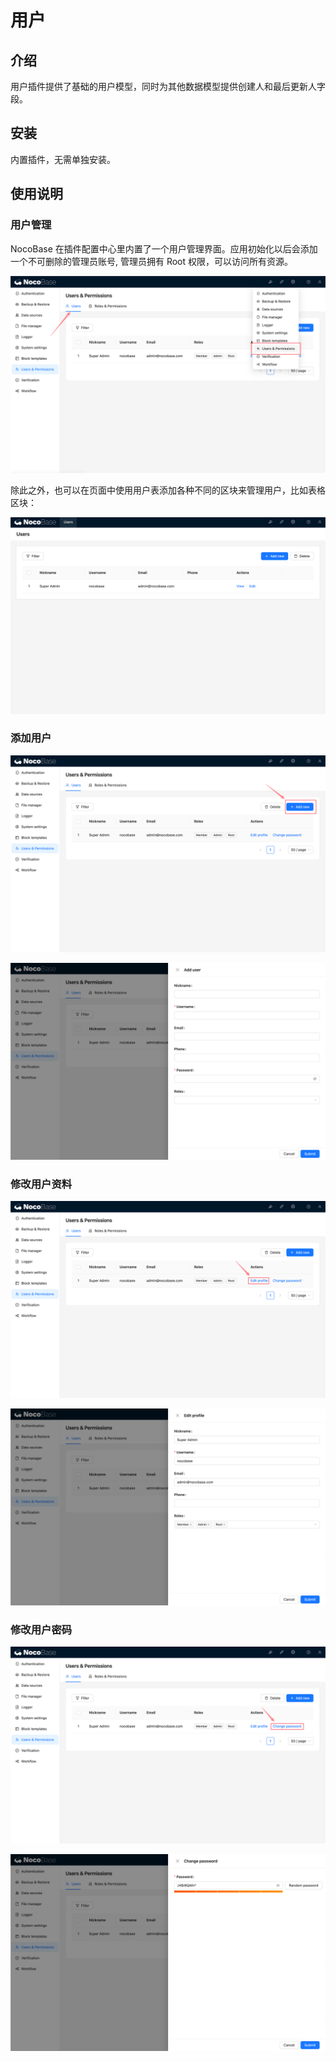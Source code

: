 # 用户

## 介绍

用户插件提供了基础的用户模型，同时为其他数据模型提供创建人和最后更新人字段。

## 安装

内置插件，无需单独安装。

## 使用说明

### 用户管理

NocoBase 在插件配置中心里内置了一个用户管理界面。应用初始化以后会添加一个不可删除的管理员账号, 管理员拥有 Root 权限，可以访问所有资源。

![](./static/2024-03-02-12-10-34.png)

除此之外，也可以在页面中使用用户表添加各种不同的区块来管理用户，比如表格区块：

![](./static/2024-03-03-17-26-33.png)

### 添加用户

![](./static/2024-03-03-17-46-29.png)

![](./static/2024-03-03-17-45-32.png)

### 修改用户资料

![](./static/2024-03-03-17-46-49.png)

![](./static/2024-03-03-17-44-08.png)

### 修改用户密码

![](./static/2024-03-03-17-47-09.png)

![](./static/2024-03-03-17-45-58.png)
